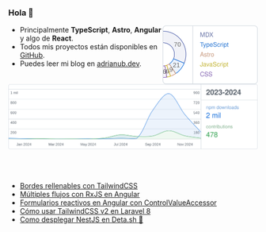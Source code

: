 ### Hola 👋

<picture>
  <source media="(prefers-color-scheme: dark)" srcset="assets/languages-dark.svg">
  <img alt="Los lenguages más utilizados por Adrián UB" src="assets/languages-light.svg" width="192" align="right" />
</picture>

- Principalmente **TypeScript**, **Astro**, **Angular** y algo de **React**.
- Todos mis proyectos están disponibles en [GitHub](https://github.com/adrian-ub).
- Puedes leer mi blog en [adrianub.dev](https://adrianub.dev/).

<br />

<picture>
  <source media="(prefers-color-scheme: dark)" srcset="assets/stats-dark.svg">
  <img alt="Contribuciones de Adrián UB en GitHub y descargas de npm" src="assets/stats-light.svg" />
</picture>

<br /><br />

- [Bordes rellenables con TailwindCSS](https://adrianub.dev/posts/bordes-rellenables-con-tailwindcss/)
- [Múltiples flujos con RxJS en Angular](https://adrianub.dev/posts/combinando-multiples-flujos-http-con-rxjs-observables-en-angular/)
- [Formularios reactivos en Angular con ControlValueAccessor](https://adrianub.dev/posts/crear-controles-de-formulario-personalizados-usando-controlvalueaccessor-en-angular/)
- [Cómo usar TailwindCSS v2 en Laravel 8](https://adrianub.dev/posts/como-usar-tailwindcss-v2-en-laravel-8/)
- [Como desplegar NestJS en Deta.sh 🚀](https://adrianub.dev/posts/desplegar-nestjs-en-detash/)
